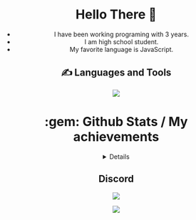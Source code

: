<div align="center">
 <h1>Hello There 👋</h1> 

 - I have been working programing with 3 years.
 - I am high school student.
 - My favorite language is JavaScript.

</div>

<div align="center">
 <h2>✍ Languages and Tools</h2>
 <img src="https://skillicons.dev/icons?i=js,ts,mongodb,discord,git,cloudflare,github,nodejs,vscode" />
</div>

<div align="center">

<h1> :gem: Github Stats / My achievements </h1>
<details>
<p align="center">
  <a href="https://github.com/iqojs">
    <img src="http://github-profile-summary-cards.vercel.app/api/cards/profile-details?username=iqojs&theme=transparent" />
  </a>
  <a href="https://github.com/iqojs">
    <img src="https://github-readme-streak-stats.herokuapp.com/?user=iqojs&hide_border=true&card_width=338&theme=transparent" />
  </a>
  <a href="https://github.com/iqojs">
    <img src="http://github-profile-summary-cards.vercel.app/api/cards/stats?username=iqojs&theme=transparent" />
  </a>
  <a href="https://github.com/iqojs">
    <img src="https://github-readme-stats.vercel.app/api/top-langs/?username=iqojs&hide_border=true&card_width=338&&theme=transparent"/>
  </a>
</p>
</details>

<div align="center">
<h2>Discord</h2>
 <a href="https://discord.com/users/1015845680067133480">
 <img src="https://lanyard-profile-readme.vercel.app/api/1015845680067133480"></a>
</div>
 
 <p align="center">
  <a href="https://github.com/iqojs">
    <img src="https://komarev.com/ghpvc/?username=iqojs&color=blue&style=flat)" />
  </a>
</p>
